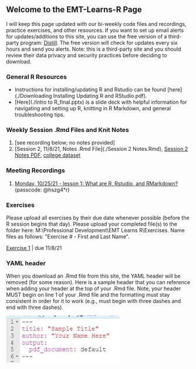 ## Welcome to the EMT-Learns-R Page
I will keep this page updated with our bi-weekly code files and recordings, practice exercises, and other resources. If you want to set up email alerts for updates/additions to this site, you can use the free version of a third-party program: [Distill](https://distill.io/). The free version will check for updates every six hours and send you alerts. Note: this is a third-party site and you should review their data privacy and security practices before deciding to download.

### General R Resources
- Instructions for installing/updating R and Rstudio can be found [here](./Downloading Installing Updating R and RStudio.pdf).
- [Here](./Intro to R_final.pptx) is a slide deck with helpful information for navigating and setting up R, knitting in R Markdown, and general troubleshooting tips.

### Weekly Session .Rmd Files and Knit Notes
1. [see recording below; no notes provided]
2. [Session 2, 11/8/21, Notes .Rmd File](./Session 2 Notes.Rmd), [Session 2 Notes PDF](./Session-2-Notes.pdf), [college dataset](./college.Rdata)

### Meeting Recordings
1. [Monday, 10/25/21 - lesson 1: What are R, Rstudio, and RMarkdown?](https://us02web.zoom.us/rec/share/ouXW6BEqyR7O7-jd6hNhmg7aoaH2LxzhAkhr4bdq_TCd6P7sRzjlKBgeHeVqYAjf.DwEPL-ZgI_1oKyyx) (passcode: @hszg4*r)

### Exercises
Please upload all exercises by their due date whenever possible (before the R session begins that day). Please upload your completed file(s) to the folder here: M:\Professional Development\EMT Learns R\Exercises. Name files as follows: "Exercise # - First and Last Name". 

[Exercise 1](./Exercise-1.pdf) |  due 11/8/21 

### YAML header
When you download an .Rmd file from this site, the YAML header will be removed (for some reason). Here is a sample header that you can reference when adding your header at the top of your .Rmd file. Note, your header MUST begin on line 1 of your .Rmd file and the formatting must stay consistent in order for it to work (e.g., must begin with three dashes and end with three dashes).

![YAML header](./YAML_header.JPG)

